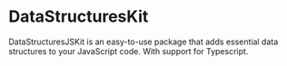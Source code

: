 # DataStructuresKit

DataStructuresJSKit is an easy-to-use package that adds essential data structures to your JavaScript code. With support for Typescript.
